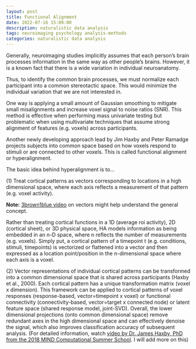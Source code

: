 ```yaml
---
layout: post
title: Functional Alignment
date: 2022-07-16 15:09:00
description: naturalistic data analysis
tags: neuroimaging psychology analysis-methods
categories: naturalistic data analysis
---
```



Generally, neuroimaging studies implicitly assumes that each person’s brain processes information in the same way as other people’s brains. However, it is a known fact that there is a wide variation in individual neuroanatomy. 

Thus, to identify the common brain processes, we must normalize each participant into a common stereotactic space. This would minimize the individual variation that we are not interested in.

One way is applying a small amount of Gaussian smoothing to mitigate small misalignments and increase voxel signal to noise ratios (SNR). This method is effective when performing mass univariate testing but problematic when using multivariate techniques that assume strong alignment of features (e.g. voxels) across participants.

Another newly developing approach lead by Jim Haxby and Peter Ramadge projects subjects into common space based on how voxels respond to stimuli or are connected to other voxels. This is called functional alignment or hyperalignment.

The basic idea behind hyperalignment is to...

(1) Treat cortical patterns as vectors corresponding to locations in a high dimensional space, where each axis reflects a measurement of that pattern (e.g. voxel activity). 

**Note:** <a href="https://youtu.be/fNk_zzaMoSs">3brown1blue video</a> on vectors might help understand the general concept.

Rather than treating cortical functions in a 1D (average roi activity), 2D (cortical sheet), or 3D physical space, HA models information as being embedded in an n-D space, where n reflects the number of measurements (e.g. voxels). Simply put, a cortical pattern of a timepoint t (e.g. conditions, stimuli, timepoints) is vectorized or flattened into a vector and then expressed as a location point/position in the n-dimensional space where each axis is a voxel. 

(2) Vector representations of individual cortical patterns can be transformed into a common dimensional space that is shared across participants (Haxby et al., 2000). Each cortical pattern has a unique transformation matrix (voxel x dimension). 
This framework can be applied to cortical patterns of voxel responses (response-based, vector=timepoint x voxel) or functional connectivity (connectivity-based, vector=target x connected node) or latent feature space (shared response model, joint-SVD).
Overall, the lower dimensional projections (onto common dimensional space) remove redundant axes in the high dimensional space and can effectively denoise the signal, which also improves classification accuracy of subsequent analysis. 
(For detailed information, watch <a href="https://youtu.be/QX7sNaLyxdo">video by Dr. James Haxby, PhD from the 2018 MIND Computational Summer School</a>. I will add more on this) 
